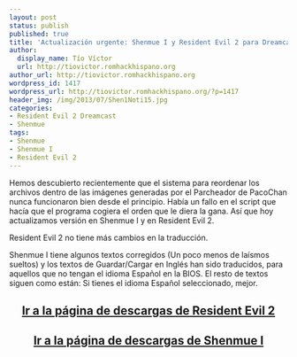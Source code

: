 ```yaml
---
layout: post
status: publish
published: true
title: 'Actualización urgente: Shenmue I y Resident Evil 2 para Dreamcast'
author:
  display_name: Tío Víctor
  url: http://tiovictor.romhackhispano.org
author_url: http://tiovictor.romhackhispano.org
wordpress_id: 1417
wordpress_url: http://tiovictor.romhackhispano.org/?p=1417
header_img: /img/2013/07/Shen1Noti15.jpg
categories:
- Resident Evil 2 Dreamcast
- Shenmue
tags:
- Shenmue
- Shenmue I
- Resident Evil 2
---
```

Hemos descubierto recientemente que el sistema para reordenar los archivos 
dentro de las imágenes generadas por el Parcheador de PacoChan nunca funcionaron 
bien desde el principio. Había un fallo en el script que hacía que el programa 
cogiera el orden que le diera la gana. Así que hoy actualizamos versión en Shenmue 
I y en Resident Evil 2.

Resident Evil 2 no tiene más cambios en la traducción.

Shenmue I tiene algunos textos corregidos (Un poco menos de laísmos sueltos) y los 
textos de Guardar/Cargar en Inglés han sido traducidos, para aquellos que no tengan 
el idioma Español en la BIOS. El resto de textos siguen como están: Si tienes el 
idioma Español seleccionado, mejor.

<h2 style="text-align: center;"><strong><a href="http://tiovictor.romhackhispano.org/resident-evil-2-dreamcast/">Ir a la página de descargas de Resident Evil 2</a></strong></h2>
<h2 style="text-align: center;"><strong><a href="http://tiovictor.romhackhispano.org/shenmue/descargar/">Ir a la página de descargas de Shenmue I</a></strong></h2>
